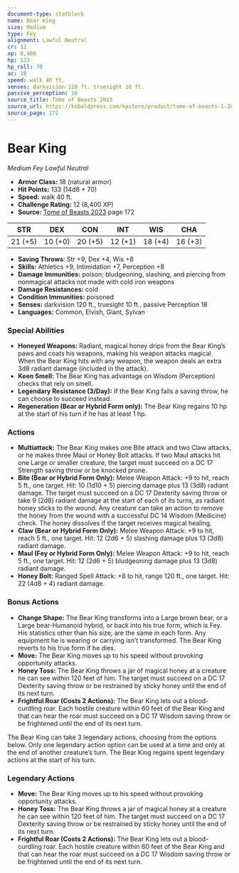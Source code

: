 ```yaml
---
document-type: statblock
name: Bear King
size: Medium
type: Fey
alignment: Lawful Neutral
cr: 12
xp: 8,400
hp: 133
hp_roll: 70
ac: 18
speed: walk 40 ft.
senses: darkvision 120 ft. truesight 10 ft. 
passive_perception: 18
source_title: Tome of Beasts 2023
source_url: https://koboldpress.com/kpstore/product/tome-of-beasts-1-2023-edition/
source_page: 172
---
```


# Bear King

*Medium* *Fey* *Lawful Neutral*

- **Armor Class:** 18 (natural armor)
- **Hit Points:** 133 (14d8 + 70)
- **Speed:** walk 40 ft.
- **Challenge Rating:** 12 (8,400 XP)
- **Source:** [Tome of Beasts 2023](https://koboldpress.com/kpstore/product/tome-of-beasts-1-2023-edition/) page 172

| STR | DEX | CON | INT | WIS | CHA |
| --- | --- | --- | --- | --- | --- |
| 21 (+5) | 10 (+0) | 20 (+5) | 12 (+1) | 18 (+4) | 16 (+3) |

- **Saving Throws**: Str +9, Dex +4, Wis +8
- **Skills:** Athletics +9, Intimidation +7, Perception +8
- **Damage Immunities:** poison; bludgeoning, slashing, and piercing from nonmagical attacks not made with cold iron weapons
- **Damage Resistances:** cold
- **Condition Immunities:** poisoned
- **Senses:** darkvision 120 ft., truesight 10 ft., passive Perception 18
- **Languages:** Common, Elvish, Giant, Sylvan

### Special Abilities

- **Honeyed Weapons:** Radiant, magical honey drips from the Bear King’s paws and coats his weapons, making his weapon attacks magical. When the Bear King hits with any weapon, the weapon deals an extra 3d8 radiant damage (included in the attack).
- **Keen Smell:** The Bear King has advantage on Wisdom (Perception) checks that rely on smell.
- **Legendary Resistance (3/Day):** If the Bear King fails a saving throw, he can choose to succeed instead.
- **Regeneration (Bear or Hybrid Form only):** The Bear King regains 10 hp at the start of his turn if he has at least 1 hp.

### Actions

- **Multiattack:** The Bear King makes one Bite attack and two Claw attacks, or he makes three Maul or Honey Bolt attacks. If two Maul attacks hit one Large or smaller creature, the target must succeed on a DC 17 Strength saving throw or be knocked prone.
- **Bite (Bear or Hybrid Form Only):** Melee Weapon Attack: +9 to hit, reach 5 ft., one target. Hit: 10 (1d10 + 5) piercing damage plus 13 (3d8) radiant damage. The target must succeed on a DC 17 Dexterity saving throw or take 9 (2d8) radiant damage at the start of each of its turns, as radiant honey sticks to the wound. Any creature can take an action to remove the honey from the wound with a successful DC 14 Wisdom (Medicine) check. The honey dissolves if the target receives magical healing.
- **Claw (Bear or Hybrid Form Only):** Melee Weapon Attack: +9 to hit, reach 5 ft., one target. Hit: 12 (2d6 + 5) slashing damage plus 13 (3d8) radiant damage.
- **Maul (Fey or Hybrid Form Only):** Melee Weapon Attack: +9 to hit, reach 5 ft., one target. Hit: 12 (2d6 + 5) bludgeoning damage plus 13 (3d8) radiant damage.
- **Honey Bolt:** Ranged Spell Attack: +8 to hit, range 120 ft., one target. Hit: 22 (4d8 + 4) radiant damage.

### Bonus Actions

- **Change Shape:** The Bear King transforms into a Large brown bear, or a Large bear-Humanoid hybrid, or back into his true form, which is Fey. His statistics other than his size, are the same in each form. Any equipment he is wearing or carrying isn’t transformed. The Bear King reverts to his true form if he dies.
- **Move:** The Bear King moves up to his speed without provoking opportunity attacks.
- **Honey Toss:** The Bear King throws a jar of magical honey at a creature he can see within 120 feet of him. The target must succeed on a DC 17 Dexterity saving throw or be restrained by sticky honey until the end of its next turn.
- **Frightful Roar (Costs 2 Actions):** The Bear King lets out a blood-curdling roar. Each hostile creature within 60 feet of the Bear King and that can hear the roar must succeed on a DC 17 Wisdom saving throw or be frightened until the end of its next turn.

The Bear King can take 3 legendary actions, choosing from the options below. Only one legendary action option can be used at a time and only at the end of another creature’s turn. The Bear King regains spent legendary actions at the start of his turn.

### Legendary Actions

- **Move:** The Bear King moves up to his speed without provoking opportunity attacks.
- **Honey Toss:** The Bear King throws a jar of magical honey at a creature he can see within 120 feet of him. The target must succeed on a DC 17 Dexterity saving throw or be restrained by sticky honey until the end of its next turn.
- **Frightful Roar (Costs 2 Actions):** The Bear King lets out a blood-curdling roar. Each hostile creature within 60 feet of the Bear King and that can hear the roar must succeed on a DC 17 Wisdom saving throw or be frightened until the end of its next turn.
